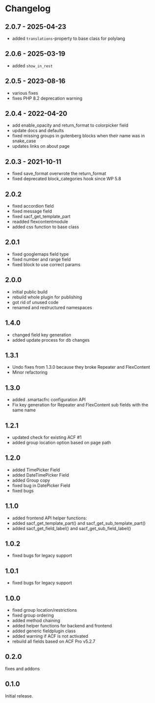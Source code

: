 # Changelog

## 2.0.7 - 2025-04-23
* added `translations`-property to base class for polylang

## 2.0.6 - 2025-03-19
* added `show_in_rest`

## 2.0.5 - 2023-08-16
* various fixes
* fixes PHP 8.2 deprecation warning

## 2.0.4 - 2022-04-20
* add enable_opacity and return_format to colorpicker field
* update docs and defaults
* fixed missing groups in gutenberg blocks when their name was in snake_case
* updates links on about page

## 2.0.3 - 2021-10-11
* fixed save_format overwrote the return_format
* fixed deprecated block_categories hook since WP 5.8

## 2.0.2
* fixed accordion field
* fixed message field
* fixed sacf_get_template_part
* readded flexcontentmodule
* added css function to base class

## 2.0.1
* fixed googlemaps field type
* fixed number and range field
* fixed block to use correct params

## 2.0.0
* initial public build
* rebuild whole plugin for publishing
* got rid of unused code
* renamed and restructured namespaces

## 1.4.0
* changed field key generation
* added update process for db changes

## 1.3.1
* Undo fixes from 1.3.0 because they broke Repeater and FlexContent
* Minor refactoring

## 1.3.0
* added .smartacfrc configuration API
* Fix key generation for Repeater and FlexContent sub fields with the same name

## 1.2.1
* updated check for existing ACF #1
* added group location option based on page path

## 1.2.0
* added TimePicker Field
* added DateTimePicker Field
* added Group copy
* fixed bug in DatePicker Field
* fixed bugs

## 1.1.0
* added frontend API helper functions:
* added sacf_get_template_part() and sacf_get_sub_template_part()
* added sacf_get_field_label() and sacf_get_sub_field_label()

## 1.0.2
* fixed bugs for legacy support

## 1.0.1
* fixed bugs for legacy support

## 1.0.0
* fixed group location/restrictions
* fixed group ordering
* added method chaining
* added helper functions for backend and frontend
* added generic fieldplugin class
* added warning if ACF is not activated
* rebuild all fields based on ACF Pro v5.2.7

## 0.2.0
fixes and addons

## 0.1.0
Initial release.
